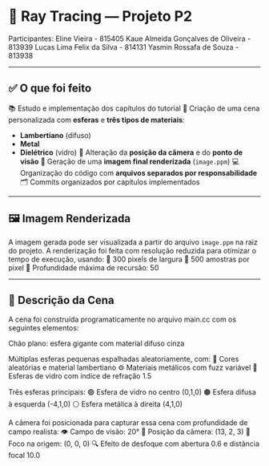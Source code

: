 # 🧠 Ray Tracing — Projeto P2

Participantes:
  Eline Vieira - 815405
  Kaue Almeida Gonçalves de Oliveira - 813939
  Lucas Lima Felix da Silva - 814131
  Yasmin Rossafa de Souza - 813938

---

## ✅ O que foi feito

📚 Estudo e implementação dos capítulos do tutorial
🔵 Criação de uma cena personalizada com **esferas** e **três tipos de materiais**:
 - **Lambertiano** (difuso)
 - **Metal**
 - **Dielétrico** (vidro)
🎥 Alteração da **posição da câmera** e do **ponto de visão**
💾 Geração de uma **imagem final renderizada** (`image.ppm`)
💻 Organização do código com **arquivos separados por responsabilidade**
🗂️ Commits organizados por capítulos implementados

---

## 🖼️ Imagem Renderizada

A imagem gerada pode ser visualizada a partir do arquivo `image.ppm` na raiz do projeto. A renderização foi feita com resolução reduzida para otimizar o tempo de execução, usando:
📐 300 pixels de largura
🎯 500 amostras por pixel
🔁 Profundidade máxima de recursão: 50

 ---

## 📸 Descrição da Cena
A cena foi construída programaticamente no arquivo main.cc com os seguintes elementos:

Chão plano: esfera gigante com material difuso cinza

Múltiplas esferas pequenas espalhadas aleatoriamente, com:
🎨 Cores aleatórias e material lambertiano
⚙️ Materiais metálicos com fuzz variável
💎 Esferas de vidro com índice de refração 1.5

Três esferas principais:
🟢 Esfera de vidro no centro (0,1,0)
🟤 Esfera difusa à esquerda (-4,1,0)
⚪ Esfera metálica à direita (4,1,0)

A câmera foi posicionada para capturar essa cena com profundidade de campo realista:
👁️ Campo de visão: 20°
📍 Posição da câmera: (13, 2, 3)
🎯 Foco na origem: (0, 0, 0)
🔍 Efeito de desfoque com abertura 0.6 e distância focal 10.0 

